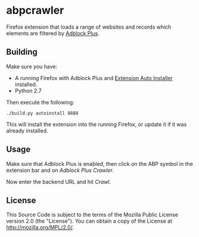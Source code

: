 abpcrawler
==========

Firefox extension that loads a range of websites and records which
elements are filtered by [Adblock Plus](http://adblockplus.org).

Building
--------

Make sure you have:

* A running Firefox with Adblock Plus and
  [Extension Auto Installer](https://addons.mozilla.org/en-US/firefox/addon/autoinstaller/)
  installed.
* Python 2.7

Then execute the following:

    ./build.py autoinstall 8888

This will install the extension into the running Firefox, or update it
if it was already installed.

Usage
-----

Make sure that Adblock Plus is enabled, then click on the ABP symbol in the extension bar and on _Adblock Plus Crawler_.

Now enter the backend URL and hit _Crawl_.

License
-------

This Source Code is subject to the terms of the Mozilla Public License
version 2.0 (the "License"). You can obtain a copy of the License at
http://mozilla.org/MPL/2.0/.
